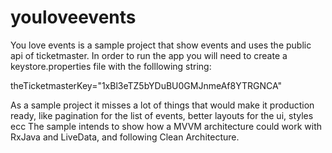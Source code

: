 # youloveevents
You love events is a sample project that show events and uses the public api of ticketmaster. In order to run the app you will need to create a keystore.properties file with the folllowing string:

theTicketmasterKey="1xBl3eTZ5bYDuBU0GMJnmeAf8YTRGNCA"

As a sample project it misses a lot of things that would make it production ready, like pagination for the list of events, better layouts for the ui, styles ecc
The sample intends to show how a MVVM architecture could work with RxJava and LiveData, and following Clean Architecture.
